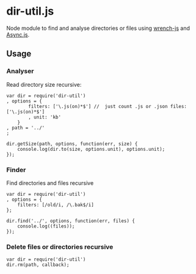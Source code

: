 dir-util.js
=======================

Node module to find and analyse directories or files using [wrench-js](https://github.com/ryanmcgrath/wrench-js) and [Async.js](https://github.com/caolan/async). 

## Usage

### Analyser 
Read directory size recursive:

	var dir = require('dir-util')
	, options = {
			filters: ['\.js(on)*$'] //  just count .js or .json files: ['\.js(on)*$']
			, unit: 'kb'
		}
	, path = '../'
	;
  	
	dir.getSize(path, options, function(err, size) {
		console.log(dir.to(size, options.unit), options.unit);
	});


### Finder		
Find directories and files recursive

	var dir = require('dir-util')
	, options = {
		filters: [/old/i, /\.bak$/i]
	};

	dir.find('../', options, function(err, files) {
		console.log((files));
	});


### Delete files or directories recursive

	var dir = require('dir-util')
	dir.rm(path, callback);